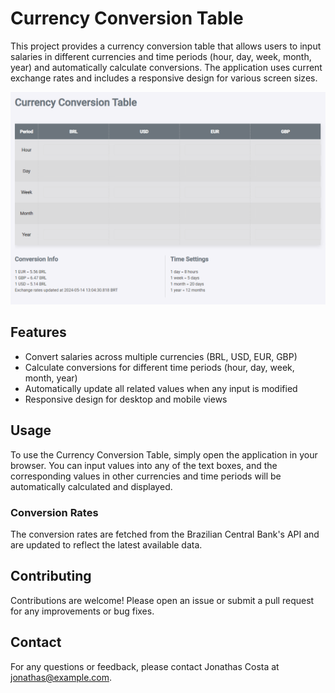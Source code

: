 # Currency Conversion Table

This project provides a currency conversion table that allows users to input salaries in different currencies and time periods (hour, day, week, month, year) and automatically calculate conversions. The application uses current exchange rates and includes a responsive design for various screen sizes.

![Screenshot](screenshot.png)

## Features

- Convert salaries across multiple currencies (BRL, USD, EUR, GBP)
- Calculate conversions for different time periods (hour, day, week, month, year)
- Automatically update all related values when any input is modified
- Responsive design for desktop and mobile views

## Usage

To use the Currency Conversion Table, simply open the application in your browser. You can input values into any of the text boxes, and the corresponding values in other currencies and time periods will be automatically calculated and displayed.

### Conversion Rates

The conversion rates are fetched from the Brazilian Central Bank's API and are updated to reflect the latest available data.

## Contributing

Contributions are welcome! Please open an issue or submit a pull request for any improvements or bug fixes.

## Contact

For any questions or feedback, please contact Jonathas Costa at jonathas@example.com.
